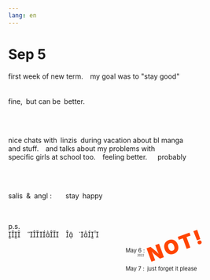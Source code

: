 ```yaml
---
lang: en
---
```


# Sep 5

first week of new term.&emsp;my goal was to "stay good"<br/><br/><br/>
fine,&ensp;but can be&ensp;better.

<br/><br/>

nice chats with&ensp;linzis&ensp;during vacation about bl manga<br/>
and stuff.&emsp;and talks about my problems with<br/>
specific girls at school too.&emsp;feeling better.&emsp;&ensp;probably

<br/><br/>

salis&ensp;&&ensp;angl :&emsp;&emsp;stay&ensp;happy

<br/>

p.s.<br/>
<span lang="en-Qaac">&emsp;&emsp;&emsp;</span>

<div style="max-width: 25rem; margin-top: -1.25rem">
<div style="font-size: 0.8em; width: fit-content; margin: 0 0 0 auto">
<p class="mb-1">May<ruby style="ruby-position: under; white-space: pre"> 6 :<rt>2022</rt></ruby> <span style="display: inline-block; font-size: 2.5rem; line-height: 100%; letter-spacing: 0.1em; font-weight: 900; color: orangered; transform: rotate(-20deg)">NOT!</span></p>
<p>May 7 :&ensp;just forget it please</p>
</div>
</div>
